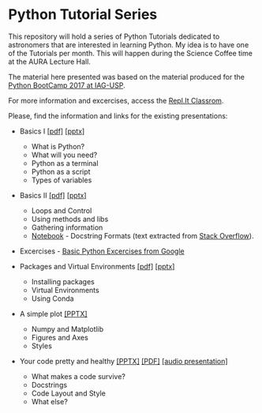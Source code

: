 # Python Tutorial Series

This repository will hold a series of Python Tutorials dedicated to astronomers that are interested in learning Python. My idea is to have one of the Tutorials per month. This will happen during the Science Coffee time at the AURA Lecture Hall.

The material here presented was based on the material produced for the [Python BootCamp 2017 at IAG-USP](https://github.com/b1quint/PythonBootcamp2017).

For more information and excercises, access the [Repl.It Classrom](https://repl.it/data/classrooms/share/35396e379378bdf971abf2ca1c83b3df).

Please, find the information and links for the existing presentations:

- Basics I [[pdf]](https://github.com/b1quint/Python-Tutorial-Series/blob/master/Presentations/Python%20Tutorial%20Series%20-%20Basics%20I.pdf) [[pptx]](https://github.com/b1quint/Python-Tutorial-Series/blob/master/Presentations/Python%20Tutorial%20Series%20-%20Basics%20I.pptx)
  - What is Python?
  - What will you need?
  - Python as a terminal
  - Python as a script
  - Types of variables

- Basics II [[pdf]](https://github.com/b1quint/Python-Tutorial-Series/blob/master/Presentations/Python%20Tutorial%20Series%20-%20Basics%20II.pdf) [[pptx]](https://github.com/b1quint/Python-Tutorial-Series/blob/master/Presentations/Python%20Tutorial%20Series%20-%20Basics%20II.pptx)
  - Loops and Control
  - Using methods and libs
  - Gathering information
  - [Notebook](https://github.com/b1quint/Python-Tutorial-Series/blob/master/Notebooks/PTS%20Basics%20II%20-%20Docstring%20Format.ipynb) - Docstring Formats (text extracted from [Stack Overflow](https://stackoverflow.com/questions/3898572/what-is-the-standard-python-docstring-format?utm_medium=organic&utm_source=google_rich_qa&utm_campaign=google_rich_qa)).

- Excercises - [Basic Python Excercises from Google](https://developers.google.com/edu/python/exercises/basic)
  
- Packages and Virtual Environments [[pdf]](https://github.com/b1quint/Python-Tutorial-Series/raw/master/Presentations/Python%20Tutorial%20Series%20-%20Packages%20and%20Virtual%20Envs.pdf) [[pptx]](https://github.com/b1quint/Python-Tutorial-Series/raw/master/Presentations/Python%20Tutorial%20Series%20-%20Packages%20and%20Virtual%20Envs.pptx)
  - Installing packages 
  - Virtual Environments
  - Using Conda

- A simple plot [[PPTX]](https://github.com/b1quint/Python-Tutorial-Series/raw/master/Presentations/Python%20Tutorial%20Series%204%20-%20A%20simple%20plot.pptx)
  - Numpy and Matplotlib
  - Figures and Axes
  - Styles
  
- Your code pretty and healthy [[PPTX]](https://github.com/b1quint/Python-Tutorial-Series/raw/master/Presentations/Python%20Tutorial%20Series%206%20-%20Pretty%20and%20Healthy%20%5BAutosaved%5D.pptx) [[PDF]](https://github.com/b1quint/Python-Tutorial-Series/raw/master/Presentations/Python%20Tutorial%20Series%206%20-%20Pretty%20and%20Healthy%20%5BAutosaved%5D.pdf) [[audio presentation]](https://gemini.zoom.us/recording/share/RNO3jPrAktQ_Do5aS1G1BpfPqXwBc0HhpxKU5Ky9tuOwIumekTziMw)
  - What makes a code survive?
  - Docstrings
  - Code Layout and Style
  - What else?
